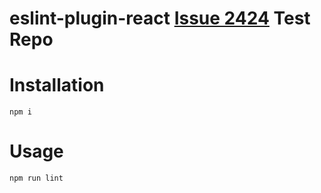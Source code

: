 # eslint-plugin-react [Issue 2424](https://github.com/yannickcr/eslint-plugin-react/issues/2424) Test Repo

# Installation

```
npm i
```

# Usage

```
npm run lint
```
